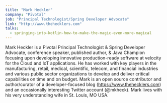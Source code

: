 ```yaml
---
title: "Mark Heckler"
company: "Pivotal"
job: "Principal Technologist/Spring Developer Advocate"
link: "http://www.thehecklers.com"
talks:
  - springing-into-kotlin-how-to-make-the-magic-even-more-magical
---
```


Mark Heckler is a Pivotal Principal Technologist & Spring Developer Advocate, conference speaker, published author, & Java Champion focusing upon developing innovative production-ready software at velocity for the Cloud and IoT applications. He has worked with key players in the manufacturing, retail, medical, scientific, telecom, and financial industries and various public sector organizations to develop and deliver critical capabilities on time and on budget. Mark is an open source contributor and author/curator of a developer-focused blog (https://www.thehecklers.com) and an occasionally interesting Twitter account (@mkheck). Mark lives with his very understanding wife in St. Louis, MO USA.
